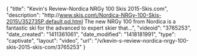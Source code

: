 {
    "title": "Kevin's Review-Nordica NRGy 100 Skis 2015-Skis.com",
    "description": "http:\/\/www.skis.com\/Nordica-NRGy-100-Skis-2015\/352735P,default,pd.html The new NRGy 100 from Nordica is a fantastic ski for the advanced to expert skier that...",
    "videoid": "3765253",
    "date_created": "1411361061",
    "date_modified": "1418181991",
    "type": "captivate",
    "layout": "video",
    "url": "\/v\/kevin-s-review-nordica-nrgy-100-skis-2015-skis-com\/3765253"
}